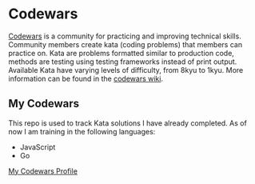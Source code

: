 # Codewars

[Codewars](https://www.codewars.com/) is a community for practicing and improving technical skills. Community members create kata (coding problems) that members can practice on. Kata are problems formatted similar to production code, methods are testing using testing frameworks instead of print output. Available Kata have varying levels of difficulty, from 8kyu to 1kyu. More information can be found in the [codewars wiki](https://github.com/codewars/codewars.com/wiki/About-Codewars).

## My Codewars

This repo is used to track Kata solutions I have already completed. As of now I am training in the following languages:
* JavaScript
* Go

[My Codewars Profile](https://www.codewars.com/users/chrstnfrrs)
